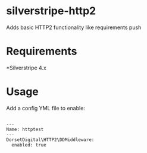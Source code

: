 # silverstripe-http2
Adds basic HTTP2 functionality like requirements push 


# Requirements
*Silverstripe 4.x


# Usage

Add a config YML file to enable:

```

---
Name: httptest
---
DorsetDigital\HTTP2\DDMiddleware:
  enabled: true
```
